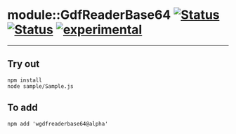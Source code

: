
# module::GdfReaderBase64 [![Status](https://img.shields.io/circleci/build/github/Wandalen/wGdfReaderBase64?label=Test&logo=Test)](https://circleci.com/gh/Wandalen/wGdfReaderBase64) [![Status](https://github.com/Wandalen/wGdfReaderBase64/workflows/Test/badge.svg)](https://github.com/Wandalen/wGdfReaderBase64/actions?query=workflow%3ATest) [![experimental](https://img.shields.io/badge/stability-experimental-orange.svg)](https://github.com/emersion/stability-badges#experimental)

___

## Try out
```
npm install
node sample/Sample.js
```

## To add
```
npm add 'wgdfreaderbase64@alpha'
```

